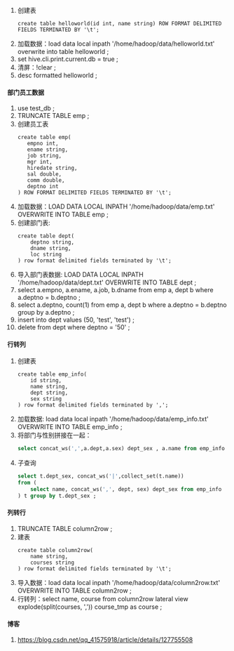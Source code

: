 1. 创建表
    ```text
    create table helloworld(id int, name string) ROW FORMAT DELIMITED FIELDS TERMINATED BY '\t';
    ```
2. 加载数据：load data local inpath '/home/hadoop/data/helloworld.txt' overwrite into table helloworld ;
3. set hive.cli.print.current.db = true ;
4. 清屏：!clear ;
5. desc formatted helloworld ;
#### 部门员工数据
1. use test_db ;
2. TRUNCATE TABLE emp ;
3. 创建员工表
    ```text
    create table emp(
       empno int, 
       ename string,
       job string,
       mgr int,
       hiredate string,
       sal double,
       comm double,
       deptno int
    ) ROW FORMAT DELIMITED FIELDS TERMINATED BY '\t';
    ```
4. 加载数据：LOAD DATA LOCAL INPATH '/home/hadoop/data/emp.txt' OVERWRITE INTO TABLE emp ;
5. 创建部门表:
    ```text
    create table dept(
        deptno string, 
        dname string, 
        loc string
    ) row format delimited fields terminated by '\t';
    ```
6. 导入部门表数据: LOAD DATA LOCAL INPATH '/home/hadoop/data/dept.txt' OVERWRITE INTO TABLE dept ;
7. select a.empno, a.ename, a.job, b.dname from emp a, dept b where a.deptno = b.deptno ;
8. select a.deptno, count(1) from emp a, dept b where a.deptno = b.deptno group by a.deptno ;
9. insert into dept values (50, 'test', 'test') ;
10. delete from dept where deptno = '50' ;
#### 行转列
1. 创建表
   ```text
   create table emp_info(
       id string,
       name string,
       dept string,
       sex string
   ) row format delimited fields terminated by ',';
   ```
2. 加载数据: load data local inpath '/home/hadoop/data/emp_info.txt' OVERWRITE INTO TABLE emp_info ;
3. 将部门与性别拼接在一起：
   ```sql 
   select concat_ws(',',a.dept,a.sex) dept_sex , a.name from emp_info a  ;
   ```
4. 子查询
   ```sql
   select t.dept_sex, concat_ws('|',collect_set(t.name)) 
   from (
       select name, concat_ws(',', dept, sex) dept_sex from emp_info
   ) t group by t.dept_sex ;
   ```
#### 列转行
1. TRUNCATE TABLE column2row ;
2. 建表
   ```text
   create table column2row(
       name string,
       courses string
   ) row format delimited fields terminated by '\t';
   ```
3. 导入数据：load data local inpath '/home/hadoop/data/column2row.txt' OVERWRITE INTO TABLE column2row ;
4. 行转列：select name, course from column2row lateral view explode(split(courses, ',')) course_tmp as course ;
#### 博客
1. https://blog.csdn.net/qq_41575918/article/details/127755508
